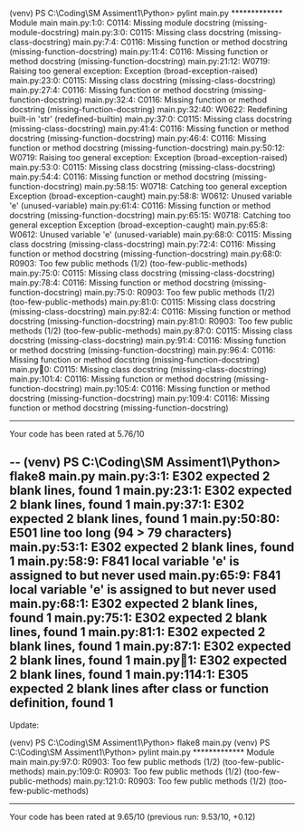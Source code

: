 (venv) PS C:\Coding\SM Assiment1\Python> pylint main.py
************* Module main
main.py:1:0: C0114: Missing module docstring (missing-module-docstring)
main.py:3:0: C0115: Missing class docstring (missing-class-docstring)
main.py:7:4: C0116: Missing function or method docstring (missing-function-docstring)
main.py:11:4: C0116: Missing function or method docstring (missing-function-docstring)
main.py:21:12: W0719: Raising too general exception: Exception (broad-exception-raised)
main.py:23:0: C0115: Missing class docstring (missing-class-docstring)
main.py:27:4: C0116: Missing function or method docstring (missing-function-docstring)
main.py:32:4: C0116: Missing function or method docstring (missing-function-docstring)
main.py:32:40: W0622: Redefining built-in 'str' (redefined-builtin)
main.py:37:0: C0115: Missing class docstring (missing-class-docstring)
main.py:41:4: C0116: Missing function or method docstring (missing-function-docstring)
main.py:46:4: C0116: Missing function or method docstring (missing-function-docstring)
main.py:50:12: W0719: Raising too general exception: Exception (broad-exception-raised)
main.py:53:0: C0115: Missing class docstring (missing-class-docstring)
main.py:54:4: C0116: Missing function or method docstring (missing-function-docstring)
main.py:58:15: W0718: Catching too general exception Exception (broad-exception-caught)
main.py:58:8: W0612: Unused variable 'e' (unused-variable)
main.py:61:4: C0116: Missing function or method docstring (missing-function-docstring)
main.py:65:15: W0718: Catching too general exception Exception (broad-exception-caught)
main.py:65:8: W0612: Unused variable 'e' (unused-variable)
main.py:68:0: C0115: Missing class docstring (missing-class-docstring)
main.py:72:4: C0116: Missing function or method docstring (missing-function-docstring)
main.py:68:0: R0903: Too few public methods (1/2) (too-few-public-methods)
main.py:75:0: C0115: Missing class docstring (missing-class-docstring)
main.py:78:4: C0116: Missing function or method docstring (missing-function-docstring)
main.py:75:0: R0903: Too few public methods (1/2) (too-few-public-methods)
main.py:81:0: C0115: Missing class docstring (missing-class-docstring)
main.py:82:4: C0116: Missing function or method docstring (missing-function-docstring)
main.py:81:0: R0903: Too few public methods (1/2) (too-few-public-methods)
main.py:87:0: C0115: Missing class docstring (missing-class-docstring)
main.py:91:4: C0116: Missing function or method docstring (missing-function-docstring)
main.py:96:4: C0116: Missing function or method docstring (missing-function-docstring)
main.py:100:0: C0115: Missing class docstring (missing-class-docstring)
main.py:101:4: C0116: Missing function or method docstring (missing-function-docstring)
main.py:105:4: C0116: Missing function or method docstring (missing-function-docstring)
main.py:109:4: C0116: Missing function or method docstring (missing-function-docstring)

-----------------------------------
Your code has been rated at 5.76/10


--
(venv) PS C:\Coding\SM Assiment1\Python> flake8 main.py
main.py:3:1: E302 expected 2 blank lines, found 1
main.py:23:1: E302 expected 2 blank lines, found 1
main.py:37:1: E302 expected 2 blank lines, found 1
main.py:50:80: E501 line too long (94 > 79 characters)
main.py:53:1: E302 expected 2 blank lines, found 1
main.py:58:9: F841 local variable 'e' is assigned to but never used
main.py:65:9: F841 local variable 'e' is assigned to but never used
main.py:68:1: E302 expected 2 blank lines, found 1
main.py:75:1: E302 expected 2 blank lines, found 1
main.py:81:1: E302 expected 2 blank lines, found 1
main.py:87:1: E302 expected 2 blank lines, found 1
main.py:100:1: E302 expected 2 blank lines, found 1
main.py:114:1: E305 expected 2 blank lines after class or function definition, found 1
--


Update:

(venv) PS C:\Coding\SM Assiment1\Python> flake8 main.py
(venv) PS C:\Coding\SM Assiment1\Python> pylint main.py
************* Module main
main.py:97:0: R0903: Too few public methods (1/2) (too-few-public-methods)
main.py:109:0: R0903: Too few public methods (1/2) (too-few-public-methods)
main.py:121:0: R0903: Too few public methods (1/2) (too-few-public-methods)

------------------------------------------------------------------
Your code has been rated at 9.65/10 (previous run: 9.53/10, +0.12)
